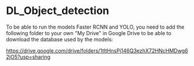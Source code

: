 # DL_Object_detection

To be able to run the models Faster RCNN and YOLO, you need to add the following folder to your own "My Drive" in Google Drive to be able to download the database used by the models:

https://drive.google.com/drive/folders/1tItHnsPj146Q3ezhX72HNcHMDwg62jO5?usp=sharing
